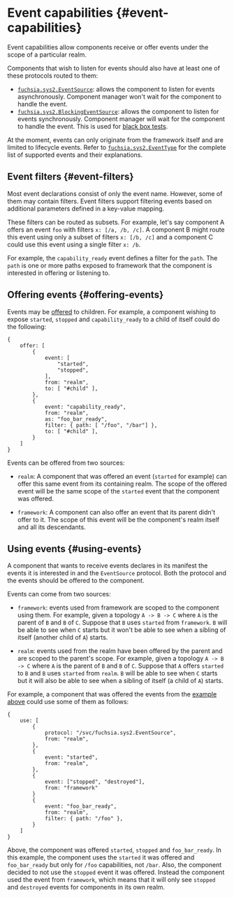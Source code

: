 # Event capabilities {#event-capabilities}

Event capabilities allow components receive or offer events under the scope of a
particular realm.

Components that wish to listen for events should also have at least one
of these protocols routed to them:

- [`fuchsia.sys2.EventSource`][event-source]: allows the component to listen for events
  asynchronously. Component manager won't wait for the component to handle
  the event.
- [`fuchsia.sys2.BlockingEventSource`][blocking-event-source]: allows the component to
  listen for events synchronously. Component manager will wait for the component to
  handle the event. This is used for [black box tests][blackbox-tests].

At the moment, events can only originate from the framework itself and
are limited to lifecycle events. Refer to [`fuchsia.sys2.EventType`][event-type]
for the complete list of supported events and their explanations.

## Event filters {#event-filters}

Most event declarations consist of only the event name. However, some of them
may contain filters. Event filters support filtering events based on additional
parameters defined in a key-value mapping.

These filters can be routed as subsets. For example, let's say component A offers an
event `foo` with filters `x: [/a, /b, /c]`. A component B might route this event using
only a subset of filters `x: [/b, /c]` and a component C could use this event using a
single filter `x: /b`.

For example, the `capability_ready` event defines a filter for the `path`. The `path`
is one or more paths exposed to framework that the component is interested in offering
or listening to.

## Offering events {#offering-events}

Events may be [offered][routing-terminology] to children. For example, a
component wishing to expose `started`, `stopped` and `capability_ready` to a child of
itself could do the following:

```
{
    offer: [
        {
            event: [
                "started",
                "stopped",
            ],
            from: "realm",
            to: [ "#child" ],
        },
        {
            event: "capability_ready",
            from: "realm",
            as: "foo_bar_ready",
            filter: { path: [ "/foo", "/bar"] },
            to: [ "#child" ],
        }
    ]
}
```

Events can be offered from two sources:

- `realm`: A component that was offered an event (`started` for example) can offer this
same event from its containing realm. The scope of the offered event will be the same
scope of the `started` event that the component was offered.

- `framework`: A component can also offer an event that its parent didn't offer to it. The
scope of this event will be the component's realm itself and all its descendants.


## Using events {#using-events}

A component that wants to receive events declares in its manifest the events it is
interested in and the `EventSource` protocol. Both the protocol and the events should
be offered to the component.

Events can come from two sources:

- `framework`: events used from framework are scoped to the component using
  them. For example, given a topology `A -> B -> C` where `A` is the parent of `B`
  and `B` of `C`. Suppose that `B` uses `started` from `framework`. `B` will be
  able to see when `C` starts but it won't be able to see when a sibling of
  itself (another child of `A`) starts.

- `realm`: events used from the realm have been offered by the parent and are
  scoped to the parent's scope.
  For example, given a topology `A -> B -> C` where `A` is the parent of `B`
  and `B` of `C`. Suppose that `A` offers `started` to `B` and `B` uses `started`
  from `realm`. `B` will be able to see when `C` starts but it will also be able
  to see when a sibling of itself (a child of `A`) starts.

For example, a component that was offered the events from the [example above](#offering-events)
could use some of them as follows:

```
{
    use: [
        {
            protocol: "/svc/fuchsia.sys2.EventSource",
            from: "realm",
        },
        {
            event: "started",
            from: "realm",
        },
        {
            event: ["stopped", "destroyed"],
            from: "framework"
        }
        {
            event: "foo_bar_ready",
            from: "realm",
            filter: { path: "/foo" },
        }
    ]
}
```

Above, the component was offered `started`, `stopped` and `foo_bar_ready`. In
this example, the component uses the `started` it was offered and `foo_bar_ready`
but only for `/foo` capabilities, not `/bar`. Also, the component decided to not use the
`stopped` event it was offered. Instead the component used the event from `framework`, which means
that it will only see `stopped` and `destroyed` events for components in its own realm.

[blackbox-tests]: ../black_box_testing.md
[blocking-event-source]: https://fuchsia.dev/reference/fidl/fuchsia.sys2#BlockingEventSource
[event-source]: https://fuchsia.dev/reference/fidl/fuchsia.sys2#EventSource
[event-type]: https://fuchsia.dev/reference/fidl/fuchsia.sys2#EventType
[routing-terminology]: ../component_manifests.md#routing-terminology
